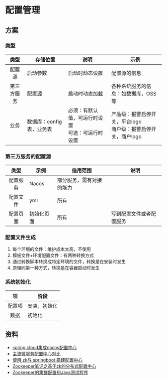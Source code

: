 # 配置管理
## 方案
### 类型
| 类型 | 存储位置 | 说明 | 示例 |
| :-: | - | - | - |
| 配置源 | 启动参数 | 启动时动态设置 | 配置源的信息 |
| 第三方服务 | 配置源 | 启动时动态加载 | 各种系统服务的信息：如数据库，OSS等 |
| 业务 | 数据库：config表，业务表 | 必须：有默认值，可运行时设置<br>可选：可运行时设置 | 产品级：报警启停开关，平台logo<br>商户级：报警启停开关，商户logo |

### 第三方服务的配置源
| 类型 | 示例 | 适用范围 | 说明 |
| :-: | - | - | - |
| 配置服务 | Nacos | 部分服务，需有对接的能力 |  |
| 配置文件 | yml | 所有 |  |
| 配置页面 | 初始化页面 | 所有 | 写到配置文件或者配置服务 |

### 配置文件生成
1. 每个环境的文件：维护成本太高，不使用
1. 模板文件+环境配置文件：有两种转换方式
  1. 通过转换脚本转换成特定环境的文件，转换是在安装时发生
  1. 原理同第一种方式，转换是在容器启动时发生

### 系统初始化
| 项 | 阶段 |
| :-: | - |
| 配置项 | 安装，初始化 |
| 数据 | 初始化 |

## 资料
* [spring cloud集成nacos配置中心](https://juejin.im/post/6844903783684653064)
* [主流微服务配置中心对比](https://www.javazhiyin.com/33919.html)
* [使用 zk与 springboot 搭建配置中心](https://www.jianshu.com/p/9b805dfc2a7b)
* [Zookeeper笔记之基于zk的分布式配置中心](https://www.cnblogs.com/cc11001100/p/10230608.html)
* [Zookeeper的集群配置和Java测试程序](https://blog.csdn.net/catoop/article/details/50848555)
